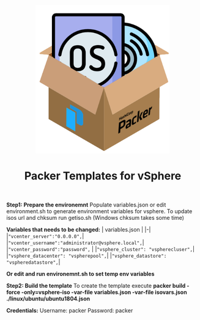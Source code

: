 <div align="center">
    <img src="packerosbox.png" alt="logo" width="350px" style="margin-top: 1em">
    <h1>Packer Templates for vSphere</h1>
</div><br>

**Step1: Prepare the environemnt**
Populate variables.json or edit environment.sh to generate environment variables for vsphere. To update isos url and chksum run getiso.sh (Windows chksum takes some time)

**Variables that needs to be changed:**
| variables.json | 
|-|
|```"vcenter_server":"0.0.0.0",```|
|```"vcenter_username":"administrator@vsphere.local",```|
|```"vcenter_password":"password",``` |
|```"vsphere_cluster": "vspherecluser",```|
|```"vsphere_datacenter": "vspherepool",```|
|```"vsphere_datastore": "vspheredatastore",```|

**Or edit and run environemnt.sh to set temp env variables**


**Step2: Build the template**
To create the template execute **packer build -force -only=vsphere-iso -var-file variables.json -var-file isovars.json ./linux/ubuntu/ubuntu1804.json** 

**Credentials:**
Username: packer
Password: packer